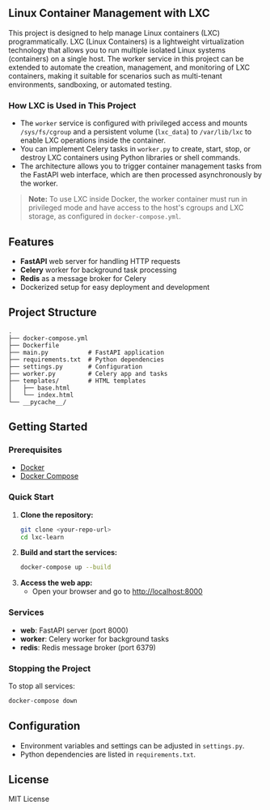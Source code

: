 
## Linux Container Management with LXC

This project is designed to help manage Linux containers (LXC) programmatically. LXC (Linux Containers) is a lightweight virtualization technology that allows you to run multiple isolated Linux systems (containers) on a single host. The worker service in this project can be extended to automate the creation, management, and monitoring of LXC containers, making it suitable for scenarios such as multi-tenant environments, sandboxing, or automated testing.

### How LXC is Used in This Project
- The `worker` service is configured with privileged access and mounts `/sys/fs/cgroup` and a persistent volume (`lxc_data`) to `/var/lib/lxc` to enable LXC operations inside the container.
- You can implement Celery tasks in `worker.py` to create, start, stop, or destroy LXC containers using Python libraries or shell commands.
- The architecture allows you to trigger container management tasks from the FastAPI web interface, which are then processed asynchronously by the worker.

> **Note:** To use LXC inside Docker, the worker container must run in privileged mode and have access to the host's cgroups and LXC storage, as configured in `docker-compose.yml`.

## Features
- **FastAPI** web server for handling HTTP requests
- **Celery** worker for background task processing
- **Redis** as a message broker for Celery
- Dockerized setup for easy deployment and development

## Project Structure
```
.
├── docker-compose.yml
├── Dockerfile
├── main.py           # FastAPI application
├── requirements.txt  # Python dependencies
├── settings.py       # Configuration
├── worker.py         # Celery app and tasks
├── templates/        # HTML templates
│   ├── base.html
│   └── index.html
└── __pycache__/
```

## Getting Started

### Prerequisites
- [Docker](https://www.docker.com/get-started)
- [Docker Compose](https://docs.docker.com/compose/)

### Quick Start
1. **Clone the repository:**
   ```sh
   git clone <your-repo-url>
   cd lxc-learn
   ```
2. **Build and start the services:**
   ```sh
   docker-compose up --build
   ```
3. **Access the web app:**
   - Open your browser and go to [http://localhost:8000](http://localhost:8000)

### Services
- **web**: FastAPI server (port 8000)
- **worker**: Celery worker for background tasks
- **redis**: Redis message broker (port 6379)

### Stopping the Project
To stop all services:
```sh
docker-compose down
```

## Configuration
- Environment variables and settings can be adjusted in `settings.py`.
- Python dependencies are listed in `requirements.txt`.

## License
MIT License
